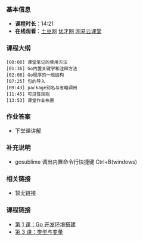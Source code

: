 <!--
author: vincent.tian
date: 2016-02-02
title: 第 2 课：Go 基础知识
tags: go,programing
category: go编程基础
status: publish
summary: 《Go编程基础》是一套针对 Google 出品的 Go 语言的视频语音教程，主要面向新手级别的学习者。
-->

### 基本信息

- **课程时长**：14:21
- **在线观看**：[土豆网](http://www.tudou.com/programs/view/ENEFKbYHZu4/) [优才网](http://www.ucai.cn/course/chapter/69/3210/4556) [网易云课堂](http://study.163.com/course/courseLearn.htm?courseId=306002#/learn/video?lessonId=421013&courseId=306002)

### 课程大纲

	[00:00] 课堂笔记的使用方法
	[01:36] Go内置关键字和注释方法
	[02:08] Go程序的一般结构
	[07:25] 包的导入
	[09:43] package别名与省略调用
	[11:45] 可见性规则
	[13:53] 课堂作业布置
	
### 作业答案

- 下堂课讲解

### 补充说明

- gosublime 调出内置命令行快捷键 Ctrl+B(windows)

### 相关链接

- 暂无链接

### 课程链接

- [第 1 课：Go 开发环境搭建](lecture1.html)
- [第 3 课：类型与变量](lecture3.html)